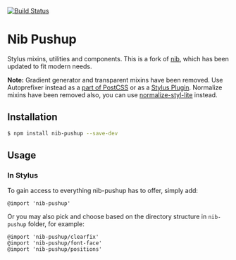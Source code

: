 [![Build Status](https://travis-ci.org/seleckis/nib-pushup.png?branch=master)](https://travis-ci.org/seleckis/nib-pushup)

# Nib Pushup

Stylus mixins, utilities and components.
This is a fork of [nib](https://github.com/tj/nib), which has been updated to fit modern needs.

**Note:** Gradient generator and transparent mixins have been removed. Use Autoprefixer instead as a [part of PostCSS](https://github.com/postcss/autoprefixer) or as a [Stylus Plugin](https://www.npmjs.com/package/autoprefixer-stylus). Normalize mixins have been removed also, you can use [normalize-styl-lite](https://www.npmjs.com/package/normalize-styl-lite) instead.

## Installation

```bash
$ npm install nib-pushup --save-dev
```

## Usage

### In Stylus

To gain access to everything nib-pushup has to offer, simply add:

```stylus
@import 'nib-pushup'
```

Or you may also pick and choose based on the directory structure in `nib-pushup` folder, for example:

```stylus
@import 'nib-pushup/clearfix'
@import 'nib-pushup/font-face'
@import 'nib-pushup/positions'
```
